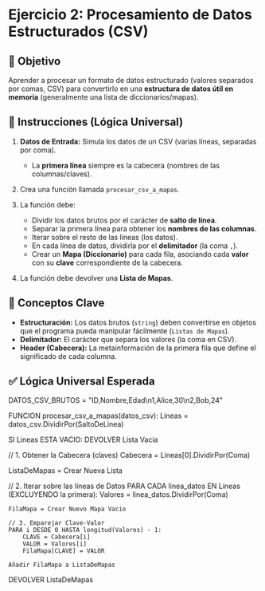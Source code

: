 # Ejercicio 2: Procesamiento de Datos Estructurados (CSV)

## 🎯 Objetivo
Aprender a procesar un formato de datos estructurado (valores separados por comas, CSV) para convertirlo en una **estructura de datos útil en memoria** (generalmente una lista de diccionarios/mapas).

## 📝 Instrucciones (Lógica Universal)
1.  **Datos de Entrada:** Simula los datos de un CSV (varias líneas, separadas por coma).
    * La **primera línea** siempre es la cabecera (nombres de las columnas/claves).

2.  Crea una función llamada `procesar_csv_a_mapas`.
3.  La función debe:
    * Dividir los datos brutos por el carácter de **salto de línea**.
    * Separar la primera línea para obtener los **nombres de las columnas**.
    * Iterar sobre el resto de las líneas (los datos).
    * En cada línea de datos, dividirla por el **delimitador** (la coma `,`).
    * Crear un **Mapa (Diccionario)** para cada fila, asociando cada **valor** con su **clave** correspondiente de la cabecera.
4.  La función debe devolver una **Lista de Mapas**.

## 🔑 Conceptos Clave
* **Estructuración:** Los datos brutos (`string`) deben convertirse en objetos que el programa pueda manipular fácilmente (`Listas de Mapas`).
* **Delimitador:** El carácter que separa los valores (la coma en CSV).
* **Header (Cabecera):** La metainformación de la primera fila que define el significado de cada columna.

## ✅ Lógica Universal Esperada

DATOS_CSV_BRUTOS = "ID,Nombre,Edad\n1,Alice,30\n2,Bob,24"

FUNCION procesar_csv_a_mapas(datos_csv): Lineas = datos_csv.DividirPor(SaltoDeLinea)

SI Lineas ESTA VACIO:
    DEVOLVER Lista Vacia

// 1. Obtener la Cabecera (claves)
Cabecera = Lineas[0].DividirPor(Coma)

ListaDeMapas = Crear Nueva Lista

// 2. Iterar sobre las líneas de Datos
PARA CADA linea_datos EN Lineas (EXCLUYENDO la primera):
    Valores = linea_datos.DividirPor(Coma)
    
    FilaMapa = Crear Nuevo Mapa Vacio
    
    // 3. Emparejar Clave-Valor
    PARA i DESDE 0 HASTA longitud(Valores) - 1:
        CLAVE = Cabecera[i]
        VALOR = Valores[i]
        FilaMapa[CLAVE] = VALOR
        
    Añadir FilaMapa a ListaDeMapas
    
DEVOLVER ListaDeMapas